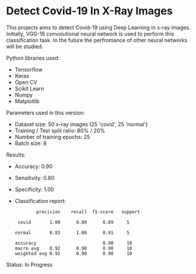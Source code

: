 # Detect Covid-19 In X-Ray Images

This projects aims to detect Covid-19 using Deep Learning in x-ray images. Initially, VGG-16 convolutional neural network is used to perform this classification task. In the future the perfromance of other neural networks will be studied.

Python libraries used:
- Tensorflow
- Keras
- Open CV
- Scikit Learn
- Numpy
- Matplotlib

Parameters used in this version:
- Dataset size: 50 x-ray images (25 'covid', 25 'normal')
- Training / Test split ratio: 80% / 20%
- Number of training epochs: 25
- Batch size: 8

Results:
- Accuracy:     0.90
- Sensitivity:  0.80
- Specificity:  1.00
- Classification report:

              precision    recall  f1-score   support

       covid       1.00      0.80      0.89     5
       
      normal       0.83      1.00      0.91     5
      
      accuracy                         0.90     10
      macro avg    0.92      0.90      0.90     10
      weighted avg 0.92      0.90      0.90     10
    
    




Status: In Progress
